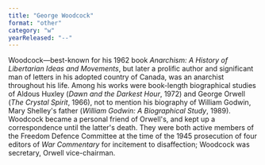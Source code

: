 ```yaml
---
title: "George Woodcock"
format: "other"
category: "w"
yearReleased: "--"
---
```

Woodcock—best-known for his 1962 book _Anarchism: A  History of Libertarian Ideas and Movements_, but later a prolific author and  significant man of letters in his adopted country of Canada, was an anarchist  throughout his life. Among his works were book-length biographical studies of  Aldous Huxley (_Dawn and the Darkest Hour_, 1972) and George Orwell (_The  Crystal Spirit_, 1966), not to mention his biography of William  Godwin, Mary Shelley's father (_William Godwin: A Biographical Study_,  1989). Woodcock became a personal friend of Orwell's, and kept up a  correspondence until the latter's death. They were both active members of the  Freedom Defence Committee at the time of the 1945 prosecution of four editors of _War Commentary_ for incitement to disaffection; Woodcock was secretary,  Orwell vice-chairman.
 
